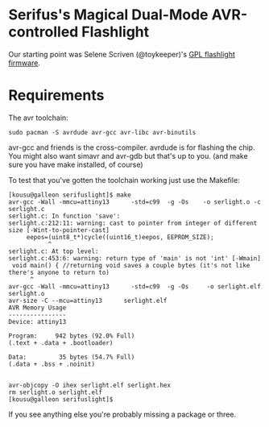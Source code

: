 Serifus's Magical Dual-Mode AVR-controlled Flashlight
=====================================================

Our starting point was Selene Scriven (@toykeeper)'s [GPL flashlight firmware](https://code.launchpad.net/~toykeeper/flashlight-firmware/).


Requirements
===========

The avr toolchain:
```
sudo pacman -S avrdude avr-gcc avr-libc avr-binutils
```

avr-gcc and friends is the cross-compiler. avrdude is for flashing the chip.
You might also want simavr and avr-gdb but that's up to you.
(and make sure you have make installed, of course)

To test that you've gotten the toolchain working just use the Makefile:

```
[kousu@galleon serifuslight]$ make
avr-gcc -Wall -mmcu=attiny13      -std=c99  -g -Os    -o serlight.o -c serlight.c
serlight.c: In function 'save':
serlight.c:212:11: warning: cast to pointer from integer of different size [-Wint-to-pointer-cast]
     eepos=(uint8_t*)cycle((uint16_t)eepos, EEPROM_SIZE);
           ^
serlight.c: At top level:
serlight.c:453:6: warning: return type of 'main' is not 'int' [-Wmain]
 void main() { //returning void saves a couple bytes (it's not like there's anyone to return to)
      ^
avr-gcc -Wall -mmcu=attiny13      -std=c99  -g -Os     -o serlight.elf serlight.o
avr-size -C --mcu=attiny13      serlight.elf
AVR Memory Usage
----------------
Device: attiny13

Program:     942 bytes (92.0% Full)
(.text + .data + .bootloader)

Data:         35 bytes (54.7% Full)
(.data + .bss + .noinit)


avr-objcopy -O ihex serlight.elf serlight.hex
rm serlight.o serlight.elf
[kousu@galleon serifuslight]$ 
```

If you see anything else you're probably missing a package or three.



